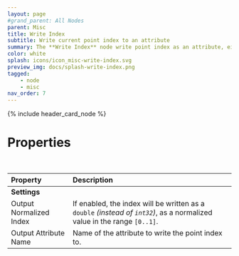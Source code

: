 ```yaml
---
layout: page
#grand_parent: All Nodes
parent: Misc
title: Write Index
subtitle: Write current point index to an attribute
summary: The **Write Index** node write point index as an attribute, either discrete or normalized. Don't laugh, this is actually much more useful that you'd think.
color: white
splash: icons/icon_misc-write-index.svg
preview_img: docs/splash-write-index.png
tagged: 
    - node
    - misc
nav_order: 7
---
```


{% include header_card_node %}

# Properties
<br>

| Property       | Description          |
|:-------------|:------------------|
|**Settings**||
| Output Normalized Index           | If enabled, the index will be written as a `double` *(instead of `int32`)*, as a normalized value in the range `[0..1]`.  |
| Output Attribute Name           | Name of the attribute to write the point index to. |